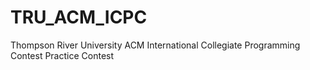 TRU_ACM_ICPC
============

Thompson River University ACM International Collegiate Programming Contest Practice Contest
